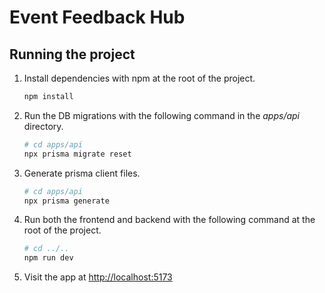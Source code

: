 # Event Feedback Hub

## Running the project

1. Install dependencies with npm at the root of the project.
   ```bash
   npm install
   ```
2. Run the DB migrations with the following command in the _apps/api_ directory.
   ```bash
   # cd apps/api
   npx prisma migrate reset
   ```
3. Generate prisma client files.
   ```bash
   # cd apps/api
   npx prisma generate
   ```
4. Run both the frontend and backend with the following command at the root of the project.
   ```bash
   # cd ../..
   npm run dev
   ```
5. Visit the app at [http://localhost:5173](http://localhost:5173)
